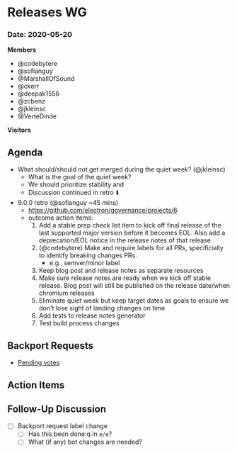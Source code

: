 # Releases WG

### Date: 2020-05-20

**Members**
* @codebytere
* @sofianguy
* @MarshallOfSound
* @ckerr
* @deepak1556
* @zcbenz
* @jkleinsc
* @VerteDinde

**Visitors**

## Agenda

* What should/should not get merged during the quiet week? (@jkleinsc)
    * What is the goal of the quiet week?
    * We should prioritize stability and 
    * Discussion continued in retro ⬇️
* 9.0.0 retro (@sofianguy ~45 mins)
    * https://github.com/electron/governance/projects/6
    * outcome action items:
        1. Add a stable prep check list item to kick off final release of the last supported major version before it becomes EOL. Also add a deprecation/EOL notice in the release notes of that release.
        2. (@codebytere) Make and require labels for all PRs, specificially to identify breaking changes PRs. 
            * e.g., semver/minor label
        4. Keep blog post and release notes as separate resources
        5. Make sure release notes are ready when we kick off stable release. Blog post will still be published on the release date/when chromium releases
        6. Eliminate quiet week but keep target dates as goals to ensure we don't lose sight of landing changes on time
        7. Add tests to release notes generator
        8. Test build process changes

## Backport Requests

* [Pending votes](https://github.com/electron/electron/pulls?q=is%3Apr+is%3Aopen+label%3A%22pending-vote+🗳%22)


## Action Items

## Follow-Up Discussion

- [ ] Backport request label change
    - [ ] Has this been done:q in `e/e`?
    - [ ] What (if any) bot changes are needed?

